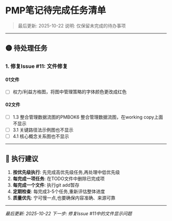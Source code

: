 # PMP笔记待完成任务清单

> 最后更新: 2025-10-22
> 说明: 仅保留未完成的待办事项

---

## 🟡 待处理任务

### 1. 修复Issue #11: 文件修复

#### 01文件
- [ ] 权力/利益方格图，将图中管理策略的字体颜色更改成红色

#### 02文件
- [ ] 1.3 整合管理数据流图的PMBOK6 整合管理数据流图，在working copy上面不显示
- [ ] 3.1 关键路径法示例图也不显示
- [ ] 4.1 核心概念关系图也不显示

---

## 📌 执行建议

1. **按优先级执行**: 先完成高优先级任务,再处理中低优先级
2. **每完成一项任务**: 在TODO文件中删除已完成项
3. **每完成一个文件**: 执行git add暂存
4. **定期检查**: 每完成3-5个任务,重新评估整体进度
5. **质量优先**: 宁可慢一点,也要确保内容准确、来源可靠

---

_最后更新: 2025-10-22_
_下一步: 修复Issue #11中的文件显示问题_